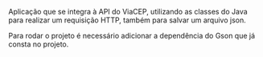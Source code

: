 Aplicação que se integra à API do ViaCEP, utilizando as classes do Java para realizar um requisição HTTP, também para salvar um arquivo json.

Para rodar o projeto é necessário adicionar a dependência do Gson que já consta no projeto.
